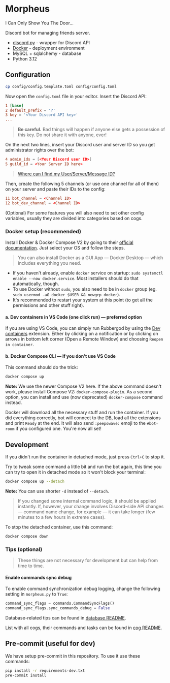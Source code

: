 # Morpheus

I Can Only Show You The Door...

Discord bot for managing friends server.

- [discord.py](https://github.com/Rapptz/discord.py) - wrapper for Discord API
- [Docker](https://docs.docker.com) - deployment environment
- MySQL + sqlalchemy - database
- Python 3.12

## Configuration

```bash
cp config/config.template.toml config/config.toml
```

Now open the `config.toml` file in your editor. Insert the Discord API:

```toml
1 [base]
2 default_prefix = '?'
3 key = '<Your Discord API key>'
...
```

> __Be careful.__ Bad things will happen if anyone else gets a possession of this key. Do not share it with anyone, ever!

On the next two lines, insert your Discord user and server ID so you get administrator rights over the bot:

```toml
4 admin_ids = [<Your Discord user ID>]
5 guild_id = <Your Server ID here>
```

> [Where can I find my User/Server/Message ID?](https://support.discord.com/hc/en-us/articles/206346498-Where-can-I-find-my-User-Server-Message-ID-)

Then, create the following 5 channels (or use one channel for all of them) on your server and paste their IDs to the config:

```toml
11 bot_channel = <Channel ID>
12 bot_dev_channel = <Channel ID>
```

(Optional) For some features you will also need to set other config variables, usually they are divided into categories based on cogs.

### Docker setup (recommended)

Install Docker & Docker Compose V2 by going to their [official documentation](https://docs.docker.com/engine/install/). Just select your OS and follow the steps.

> You can also install Docker as a GUI App — Docker Desktop — which includes everything you need.

- If you haven't already, enable `docker` service on startup: `sudo systemctl enable --now docker.service`. Most installers should do that automatically, though.
- To use Docker without `sudo`, you also need to be in `docker` group (eg. `sudo usermod -aG docker $USER && newgrp docker`).
- It's recommended to restart your system at this point (to get all the permissions and other stuff right).

#### a. Dev containers in VS Code (one click run) — preferred option

If you are using VS Code, you can simply run Rubbergod by using the [Dev containers](https://marketplace.visualstudio.com/items?itemName=ms-vscode-remote.remote-containers) extension.
Either by clicking on a notification or by clicking on arrows in bottom left corner (Open a Remote Window) and choosing `Reopen in container`.

#### b. Docker Compose CLI — if you don't use VS Code

This command should do the trick:

```bash
docker compose up
```

**Note:** We use the newer Compose V2 here. If the above command doesn't work, please install Compose V2: `docker-compose-plugin`. As a second option, you can install and use (now deprecated) `docker-compose` command instead.

Docker will download all the necessary stuff and run the container. If you did everything correctly, bot will connect to the DB, load all the extensions and print `Ready` at the end. It will also send `:peepowave:` emoji to the `#bot-room` if you configured one. You're now all set!

## Development

If you didn't run the container in detached mode, just press `Ctrl+C` to stop it.

Try to tweak some command a little bit and run the bot again, this time you can try to open it in detached mode so it won't block your terminal:

```bash
docker compose up --detach
```

**Note:** You can use shorter `-d` instead of `--detach`.

> If you changed some internal command logic, it should be applied instantly. If, however, your change involves Discord-side API changes — command name change, for example — it can take longer (few minutes to a few hours in extreme cases).

To stop the detached container, use this command:

```bash
docker compose down
```

### Tips (optional)

> These things are not necessary for development but can help from time to time.

#### Enable commands sync debug

To enable command synchronization debug logging, change the following setting in `morpheus.py` to `True`:

```python
command_sync_flags = commands.CommandSyncFlags()
command_sync_flags.sync_commands_debug = False
```

Database-related tips can be found in [database README](database/README.md).

List with all cogs, their commands and tasks can be found in [cog README](cogs/README.md).

## Pre-commit (useful for dev)

We have setup pre-commit in this repository. To use it use these commands:

```bash
pip install -r requirements-dev.txt
pre-commit install
```
